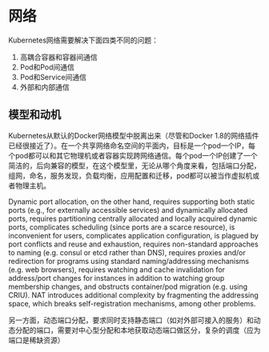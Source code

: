 # 网络

Kubernetes网络需要解决下面四类不同的问题：

1. 高耦合容器和容器间通信
2. Pod和Pod间通信
3. Pod和Service间通信
4. 外部和内部通信


## 模型和动机
Kubernetes从默认的Docker网络模型中脱离出来（尽管和Docker 1.8的网络插件已经很接近了）。在一个共享网络命名空间的平面内，目标是一个pod一个IP，每个pod都可以和其它物理机或者容器实现跨网络通信。每个pod一个IP创建了一个简洁的，后向兼容的模型，在这个模型里，无论从哪个角度来看，包括端口分配，组网，命名，服务发现，负载均衡，应用配置和迁移，pod都可以被当作虚拟机或者物理主机。


Dynamic port allocation, on the other hand, requires supporting both static ports (e.g., for externally accessible services) and dynamically allocated ports, requires partitioning centrally allocated and locally acquired dynamic ports, complicates scheduling (since ports are a scarce resource), is inconvenient for users, complicates application configuration, is plagued by port conflicts and reuse and exhaustion, requires non-standard approaches to naming (e.g. consul or etcd rather than DNS), requires proxies and/or redirection for programs using standard naming/addressing mechanisms (e.g. web browsers), requires watching and cache invalidation for address/port changes for instances in addition to watching group membership changes, and obstructs container/pod migration (e.g. using CRIU). NAT introduces additional complexity by fragmenting the addressing space, which breaks self-registration mechanisms, among other problems.

另一方面，动态端口分配，要求同时支持静态端口（如对外部可接入的服务）和动态分配的端口，需要对中心型分配和本地获取动态端口做区分，复杂的调度（应为端口是稀缺资源）






























